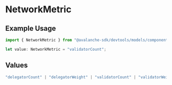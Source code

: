 # NetworkMetric

## Example Usage

```typescript
import { NetworkMetric } from "@avalanche-sdk/devtools/models/components";

let value: NetworkMetric = "validatorCount";
```

## Values

```typescript
"delegatorCount" | "delegatorWeight" | "validatorCount" | "validatorWeight"
```